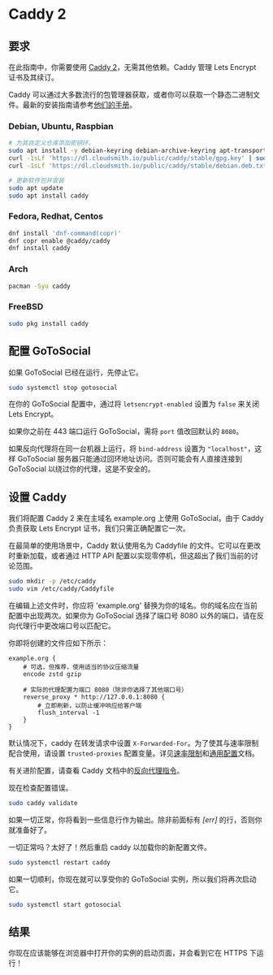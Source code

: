 # Caddy 2

## 要求

在此指南中，你需要使用 [Caddy 2](https://caddyserver.com/)，无需其他依赖。Caddy 管理 Lets Encrypt 证书及其续订。

Caddy 可以通过大多数流行的包管理器获取，或者你可以获取一个静态二进制文件。最新的安装指南请参考[他们的手册](https://caddyserver.com/docs/install)。

### Debian, Ubuntu, Raspbian

```bash
# 为其自定义仓库添加密钥环。
sudo apt install -y debian-keyring debian-archive-keyring apt-transport-https
curl -1sLf 'https://dl.cloudsmith.io/public/caddy/stable/gpg.key' | sudo gpg --dearmor -o /usr/share/keyrings/caddy-stable-archive-keyring.gpg
curl -1sLf 'https://dl.cloudsmith.io/public/caddy/stable/debian.deb.txt' | sudo tee /etc/apt/sources.list.d/caddy-stable.list

# 更新软件包并安装
sudo apt update
sudo apt install caddy
```

### Fedora, Redhat, Centos

```bash
dnf install 'dnf-command(copr)'
dnf copr enable @caddy/caddy
dnf install caddy
```

### Arch

```bash
pacman -Syu caddy
```

### FreeBSD

```bash
sudo pkg install caddy
```

## 配置 GoToSocial

如果 GoToSocial 已经在运行，先停止它。

```bash
sudo systemctl stop gotosocial
```

在你的 GoToSocial 配置中，通过将 `letsencrypt-enabled` 设置为 `false` 来关闭 Lets Encrypt。

如果你之前在 443 端口运行 GoToSocial，需将 `port` 值改回默认的 `8080`。

如果反向代理将在同一台机器上运行，将 `bind-address` 设置为 `"localhost"`，这样 GoToSocial 服务器只能通过回环地址访问。否则可能会有人直接连接到 GoToSocial 以绕过你的代理，这是不安全的。

## 设置 Caddy

我们将配置 Caddy 2 来在主域名 example.org 上使用 GoToSocial。由于 Caddy 负责获取 Lets Encrypt 证书，我们只需正确配置它一次。

在最简单的使用场景中，Caddy 默认使用名为 Caddyfile 的文件。它可以在更改时重新加载，或者通过 HTTP API 配置以实现零停机，但这超出了我们当前的讨论范围。

```bash
sudo mkdir -p /etc/caddy
sudo vim /etc/caddy/Caddyfile
```

在编辑上述文件时，你应将 'example.org' 替换为你的域名。你的域名应在当前配置中出现两次。如果你为 GoToSocial 选择了端口号 8080 以外的端口，请在反向代理行中更改端口号以匹配它。

你即将创建的文件应如下所示：

```Caddyfile
example.org {
	# 可选，但推荐，使用适当的协议压缩流量
	encode zstd gzip

	# 实际的代理配置为端口 8080（除非你选择了其他端口号）
	reverse_proxy * http://127.0.0.1:8080 {
		# 立即刷新，以防止缓冲响应给客户端
		flush_interval -1
	}
}
```

默认情况下，caddy 在转发请求中设置 `X-Forwarded-For`。为了使其与速率限制配合使用，请设置 `trusted-proxies` 配置变量。详见[速率限制](../../api/ratelimiting.md)和[通用配置](../../configuration/general.md)文档。

有关进阶配置，请查看 Caddy 文档中的[反向代理指令](https://caddyserver.com/docs/caddyfile/directives/reverse_proxy)。

现在检查配置错误。

```bash
sudo caddy validate
```

如果一切正常，你将看到一些信息行作为输出。除非前面标有 *[err]* 的行，否则你就准备好了。

一切正常吗？太好了！然后重启 caddy 以加载你的新配置文件。

```bash
sudo systemctl restart caddy
```

如果一切顺利，你现在就可以享受你的 GoToSocial 实例，所以我们将再次启动它。

```bash
sudo systemctl start gotosocial
```

## 结果

你现在应该能够在浏览器中打开你的实例的启动页面，并会看到它在 HTTPS 下运行！
